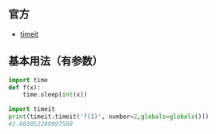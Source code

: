 ## 官方
- [timeit](https://docs.python.org/zh-cn/3/library/timeit.html)

## 基本用法（有参数）

```python
import time
def f(x):
    time.sleep(int(x))

import timeit
print(timeit.timeit('f(1)', number=2,globals=globals()))
#2.003052280997508
```
